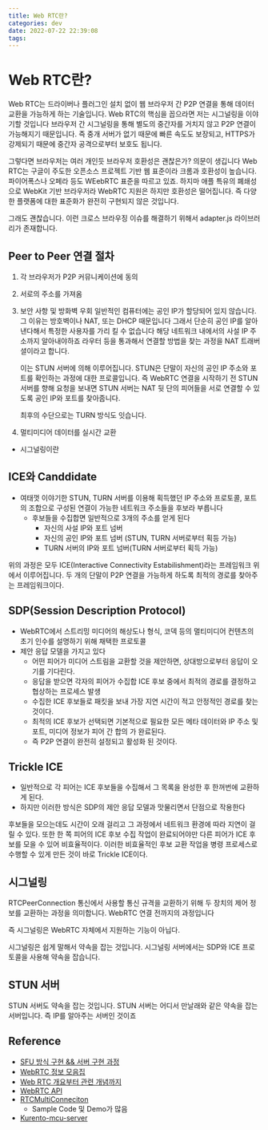```yaml
---
title: Web RTC란?
categories: dev
date: 2022-07-22 22:39:08
tags:
---
```


# Web RTC란?

Web RTC는 드라이버나 플러그인 설치 없이 웹 브라우저 간 P2P 연결을 통해 데이터 교환을 가능하게 하는 기술입니다.
Web RTC의 핵심을 꼽으라면 저는 시그널링을 이야기할 것입니다
브라우저 간 시그널링을 통해 별도의 중간자를 거치지 않고 P2P 연결이 가능해지기 때문입니다.
즉 중개 서버가 없기 때문에 빠른 속도도 보장되고, HTTPS가 강제되기 때문에 중간자 공격으로부터 보호도 됩니다.

그렇다면 브라우저는 여러 개인듯 브라우저 호환성은 괜찮은가? 의문이 생깁니다
Web RTC는 구글이 주도한 오픈소스 프로젝트 기반 웹 표준이라 크롬과 호환성이 높습니다.
파이어폭스나 오페라 등도 WEebRTC 표준을 따르고 있죠. 하지마 애플 특유의 폐쇄성으로 WebKit 기반 브라우저라 WebRTC 지원은 하지만 호환성은 떨어집니다. 즉 다양한 플랫폼에 대한 표준화가 완전히 구현되지 않은 것입니다.

그래도 괜찮습니다. 이런 크로스 브라우징 이슈를 해결하기 위해서 adapter.js 라이브러리가 존재합니다.

## Peer to Peer 연결 절차

1. 각 브라우저가 P2P 커뮤니케이션에 동의
2. 서로의 주소를 가져옴
3. 보안 사항 및 방화벽 우회
   일반적인 컴퓨터에는 공인 IP가 할당되어 있지 않습니다. 그 이유는 방호벽이나 NAT, 또는 DHCP 때문입니다
   그래서 단순히 공인 IP를 알아낸다해서 특정한 사용자를 가리 킬 수 없습니다
   해당 네트워크 내에서의 사설 IP 주소까지 알아내야하죠
   라우터 등을 통과해서 연결할 방법을 찾는 과정을 NAT 트래버셜이라고 합니다.

    이는 STUN 서버에 의해 이루어집니다. STUN은 단말이 자신의 공인 IP 주소와 포트를 확인하는 과정에 대한 프로콜입니다. 즉 WebRTC 연결을 시작하기 전 STUN 서버를 향해 요청을 보내면 STUN 서버는 NAT 뒷 단의 피어들을 서로 연결할 수 있도록 공인 IP와 포트를 찾아줍니다.

    최후의 수단으로는 TURN 방식도 잇습니다.
4. 멀티미디어 데이터를 실시간 교환

- 시그널링이란

## ICE와 Canddidate

- 여태껏 이야기한 STUN, TURN 서버를 이용해 획득했던 IP 주소와 프로토콜, 포트의 조합으로 구성된 연결이 가능한 네트워크 주소들을 후보라 부릅니다
  - 후보들을 수집합면 일반적으로 3개의 주소를 얻게 된다
    - 자신의 사설 IP와 포트 넘버
    - 자신의 공인 IP와 포트 넘버 (STUN, TURN 서버로부터 획등 가능)
    - TURN 서버의 IP와 포트 넘버(TURN 서버로부터 획득 가능)

위의 과정은 모두 ICE(Interactive Connectivity Estabilishment)라는 프레임워크 위에서 이루어집니다.
두 개의 단말이 P2P 연결을 가능하게 하도록 최적의 경로를 찾아주는 프레임워크이다.

## SDP(Session Description Protocol)

- WebRTC에서  스트리밍 미디어의 해상도나 형식, 코덱 등의 멀티미디어 컨텐츠의 초기 인수를 설명하기 위해 채택한 프로토콜
- 제안 응답 모델을 가지고 있다
  - 어떤 피어가 미디어 스트림을 교환할 것을 제안하면, 상대방으로부터 응답이 오기를 기다린다.
  - 응답을 받으면 각자의 피어가 수집합 ICE 후보 중에서 최적의 경로를 결정하고 협상하는 프로세스 발생
  - 수집한 ICE 후보들로 패킷을 보내 가장 지연 시간이 적고 안정적인 경로를 찾는 것이다.
  - 최적의 ICE 후보가 선택되면 기본적으로 필요한 모든 메타 데이터와 IP 주소 및 포트, 미디어 정보가 피어 간 합의 가 완료된다.
  - 즉 P2P 연결이 완전히 설정되고 활성화 된 것이다. 

## Trickle ICE

- 일반적으로 각 피어는 ICE 후보들을 수집해서 그 목록을 완성한 후 한꺼번에 교환하게 된다.
- 하지만 이러한 방식은 SDP의 제안 응답 모델과 맛물리면서 단점으로 작용한다

후보들을 모으는데도 시간이 오래 걸리고 그 과정에서 네트워크 환경에 따라 지연이 걸릴 수 있다.
또한 한 쪽 피어의 ICE 후보 수집 작업이 완료되어야만 다른 피어가 ICE 후보를 모을 수 있어 비효율적이다.
이러한 비효율적인 후보 교환 작업을 병령 프로세스로 수행할 수 있게 만든 것이 바로 Trickle ICE이다.

## 시그널링 

RTCPeerConnection 통신에서 사용할 통신 규격을 교환하기 위해 두 장치의 제어 정보를 교환하는 과정을 의미합니다. WebRTC 연결 전까지의 과정입니다

즉 시그널링은 WebRTC 자체에서 지원하는 기능이 아닙다.

시그널링은 쉽게 말해서 약속을 잡는 것입니다. 시그널링 서버에서는 SDP와 ICE 프로토콜을 사용해 약속을 잡습니다.

## STUN 서버

STUN 서버도 약속을 잡는 것입니다.  STUN 서버는 어디서 만날래와 같은 약속을 잡는 서버입니다. 
즉 IP를 알아주는 서버인 것이죠

## Reference

- [SFU 방식 구현 && 서버 구현 과정](https://velog.io/@yerimii11/Project-%EB%82%98%EB%A7%8C%EC%9D%98-%EB%AC%B4%EA%B8%B0-%ED%9A%8C%EA%B3%A0-03.0703.12-D-71-5%EC%A3%BC%EC%B0%A8)
- [WebRTC 정보 모음집](http://john-home.iptime.org:8085/xe/index.php?mid=board_sKSz42&document_srl=1551)
- [Web RTC 개요부터 관련 개념까지](https://wormwlrm.github.io/2021/01/24/Introducing-WebRTC.html)
- [WebRTC API](https://developer.mozilla.org/ko/docs/Web/API/WebRTC_API)
- [RTCMultiConneciton](https://github.com/muaz-khan/RTCMultiConnection)
  - Sample Code 및 Demo가 많음
- [Kurento-mcu-server](https://github.com/mariogasparoni/kurento-mcu-webrtc)